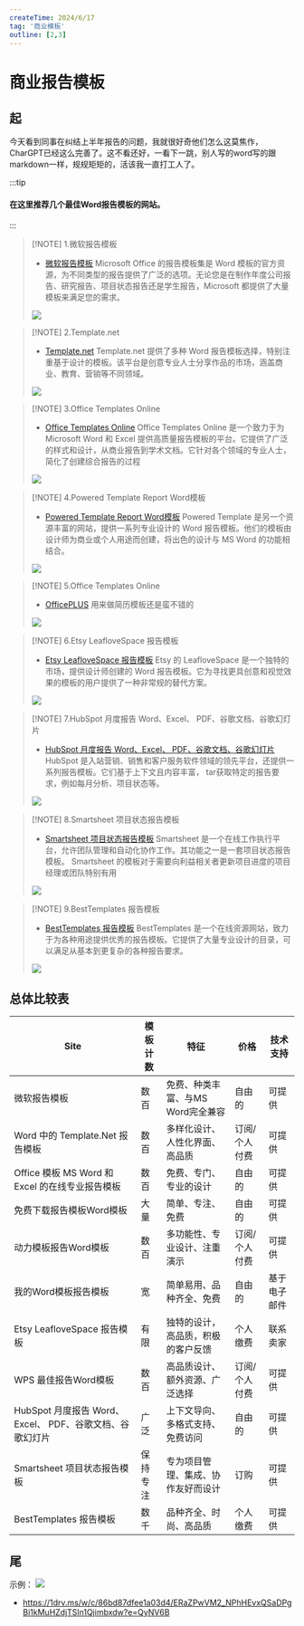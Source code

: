 ```yaml
---
createTime: 2024/6/17
tag: '商业模板'
outline: [2,3]
---
```


# 商业报告模板

## 起

今天看到同事在纠结上半年报告的问题，我就很好奇他们怎么这莫焦作，CharGPT已经这么完善了。这不看还好，一看下一跳，别人写的word写的跟markdown一样，规规矩矩的，活该我一直打工人了。

:::tip 
#### 在这里推荐几个最佳Word报告模板的网站。
:::

> [!NOTE] 1.微软报告模板
> - <u>[微软报告模板](https://create.microsoft.com/zh-cn/word-%E6%A8%A1%E6%9D%BF)</u>
> Microsoft Office 的报告模板集是 Word 模板的官方资源，为不同类型的报告提供了广泛的选项。无论您是在制作年度公司报告、研究报告、项目状态报告还是学生报告，Microsoft 都提供了大量模板来满足您的需求。
> <img src="https://gitee.com/zhangjunjiee/article-images/raw/master/images/202406172129261.png"/>

> [!NOTE] 2.Template.net
> - <u>[Template.net](https://www.template.net/)</u>
> Template.net 提供了多种 Word 报告模板选择，特别注重基于设计的模板。该平台是创意专业人士分享作品的市场，涵盖商业、教育、营销等不同领域。
> <img src="https://gitee.com/zhangjunjiee/article-images/raw/master/images/202406172130433.png"/>


> [!NOTE] 3.Office Templates Online
> - <u>[Office Templates Online](https://create.microsoft.com/en-us)</u>
> Office Templates Online 是一个致力于为 Microsoft Word 和 Excel 提供高质量报告模板的平台。它提供了广泛的样式和设计，从商业报告到学术文档。它针对各个领域的专业人士，简化了创建综合报告的过程
> <img src="https://gitee.com/zhangjunjiee/article-images/raw/master/images/202406172131532.png"/>

> [!NOTE] 4.Powered Template Report Word模板
> - <u>[Powered Template Report Word模板](https://poweredtemplate.com/)</u>
> Powered Template 是另一个资源丰富的网站，提供一系列专业设计的 Word 报告模板。他们的模板由设计师为商业或个人用途而创建，将出色的设计与 MS Word 的功能相结合。
> <img src="https://gitee.com/zhangjunjiee/article-images/raw/master/images/202406172136202.png"/>


> [!NOTE] 5.Office Templates Online
> - <u>[OfficePLUS](https://www.officeplus.cn/WORD/)</u>
> 用来做简历模板还是蛮不错的
> <img src="https://gitee.com/zhangjunjiee/article-images/raw/master/images/202406172138418.png"/>


> [!NOTE] 6.Etsy LeafloveSpace 报告模板
> - <u>[Etsy LeafloveSpace 报告模板](https://www.etsy.com/shop/LeafloveSpace)</u>
> Etsy 的 LeafloveSpace 是一个独特的市场，提供设计师创建的 Word 报告模板。它为寻找更具创意和视觉效果的模板的用户提供了一种非常规的替代方案。
> <img src="https://gitee.com/zhangjunjiee/article-images/raw/master/images/202406172140864.png"/>



> [!NOTE] 7.HubSpot 月度报告 Word、Excel、 PDF、谷歌文档、谷歌幻灯片
> - <u>[HubSpot 月度报告 Word、Excel、 PDF、谷歌文档、谷歌幻灯片](https://www.hubspot.com/products/reporting-dashboards)</u>
> HubSpot 是入站营销、销售和客户服务软件领域的领先平台，还提供一系列报告模板。它们基于上下文且内容丰富， tar获取特定的报告要求，例如每月分析、项目状态等。
> <img src="https://gitee.com/zhangjunjiee/article-images/raw/master/images/202406172143781.png"/>


> [!NOTE] 8.Smartsheet 项目状态报告模板
> - <u>[Smartsheet 项目状态报告模板](https://www.smartsheet.com/)</u>
> Smartsheet 是一个在线工作执行平台，允许团队管理和自动化协作工作。其功能之一是一套项目状态报告模板。 Smartsheet 的模板对于需要向利益相关者更新项目进度的项目经理或团队特别有用
> <img src="https://gitee.com/zhangjunjiee/article-images/raw/master/images/202406172144916.png"/>



> [!NOTE] 9.BestTemplates 报告模板
> - <u>[BestTemplates 报告模板](https://www.besttemplates.com/documents/reports)</u>
> BestTemplates 是一个在线资源网站，致力于为各种用途提供优秀的报告模板。它提供了大量专业设计的目录，可以满足从基本到更复杂的各种报告要求。
> <img src="https://gitee.com/zhangjunjiee/article-images/raw/master/images/202406172145330.png"/>

## 总体比较表

| Site                                                     | 模板计数 | 特征                               | 价格          | 技术支持     |
| -------------------------------------------------------- | -------- | ---------------------------------- | ------------- | ------------ |
| 微软报告模板                                             | 数百     | 免费、种类丰富、与MS Word完全兼容  | 自由的        | 可提供       |
| Word 中的 Template.Net 报告模板                          | 数百     | 多样化设计、人性化界面、高品质     | 订阅/个人付费 | 可提供       |
| Office 模板 MS Word 和 Excel 的在线专业报告模板          | 数百     | 免费、专门、专业的设计             | 自由的        | 可提供       |
| 免费下载报告模板Word模板                                 | 大量     | 简单、专注、免费                   | 自由的        | 可提供       |
| 动力模板报告Word模板                                     | 数百     | 多功能性、专业设计、注重演示       | 订阅/个人付费 | 可提供       |
| 我的Word模板报告模板                                     | 宽       | 简单易用、品种齐全、免费           | 自由的        | 基于电子邮件 |
| Etsy LeafloveSpace 报告模板                              | 有限     | 独特的设计，高品质，积极的客户反馈 | 个人缴费      | 联系卖家     |
| WPS 最佳报告Word模板                                     | 数百     | 高品质设计、额外资源、广泛选择     | 订阅/个人付费 | 可提供       |
| HubSpot 月度报告 Word、Excel、 PDF、谷歌文档、谷歌幻灯片 | 广泛     | 上下文导向、多格式支持、免费访问   | 自由的        | 可提供       |
| Smartsheet 项目状态报告模板                              | 保持专注 | 专为项目管理、集成、协作友好而设计 | 订购          | 可提供       |
| BestTemplates 报告模板                                   | 数千     | 品种齐全、时尚、高品质             | 个人缴费      | 可提供       |


## 尾
 示例：
<img src="https://gitee.com/zhangjunjiee/article-images/raw/master/images/202406172231321.png"/>
- https://1drv.ms/w/c/86bd87dfee1a03d4/ERaZPwVM2_NPhHEvxQSaDPgBi1kMuHZdjTSln1Qjimbxdw?e=QyNV6B

